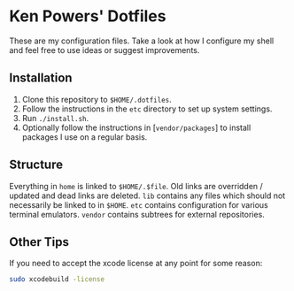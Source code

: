 # Ken Powers' Dotfiles

These are my configuration files. Take a look at how I configure my shell and
feel free to use ideas or suggest improvements.

## Installation

1. Clone this repository to `$HOME/.dotfiles`.
1. Follow the instructions in the `etc` directory to set up system
   settings.
1. Run `./install.sh`.
1. Optionally follow the instructions in [`vendor/packages`] to install
   packages I use on a regular basis.

## Structure

Everything in `home` is linked to `$HOME/.$file`. Old links are overridden /
updated and dead links are deleted. `lib` contains any files which should not
necessarily be linked to in `$HOME`. `etc` contains configuration for various
terminal emulators. `vendor` contains subtrees for external repositories.

## Other Tips

If you need to accept the xcode license at any point for some reason:

```sh
sudo xcodebuild -license
```

[Homebrew]: http://brew.sh/ "Homebrew"
[`./vendor/packages`]: vendor/packages "./vendor/packages"
